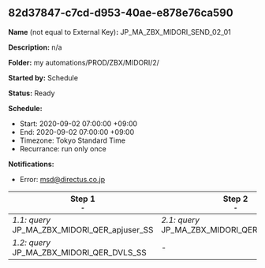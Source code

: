 ## 82d37847-c7cd-d953-40ae-e878e76ca590

**Name** (not equal to External Key)**:** JP_MA_ZBX_MIDORI_SEND_02_01

**Description:** n/a

**Folder:** my automations/PROD/ZBX/MIDORI/2/

**Started by:** Schedule

**Status:** Ready

**Schedule:**

* Start: 2020-09-02 07:00:00 +09:00
* End: 2020-09-02 07:00:00 +09:00
* Timezone: Tokyo Standard Time
* Recurrance: run only once

**Notifications:**

* Error: msd@directus.co.jp

| Step 1<br>_<small>-</small>_ | Step 2<br>_<small>-</small>_ | Step 3<br>_<small>-</small>_ |
| --- | --- | --- |
| _1.1: query_<br>JP_MA_ZBX_MIDORI_QER_apjuser_SS | _2.1: query_<br>JP_MA_ZBX_MIDORI_QER_SEND_02_01 | _3.1: emailSend_<br>JP_MA_ZBX_MIDORI_UIE_SEND_02_01 |
| _1.2: query_<br>JP_MA_ZBX_MIDORI_QER_DVLS_SS | - | - |
